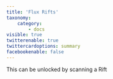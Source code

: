 ```yaml
---
title: 'Flux Rifts'
taxonomy:
    category:
        - docs
visible: true
twitterenable: true
twittercardoptions: summary
facebookenable: false
---
```


This can be unlocked by scanning a Rift